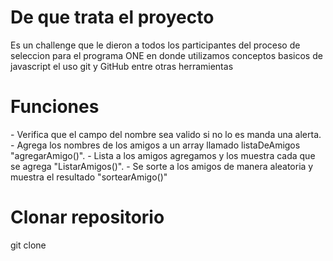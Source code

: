 <h1>De que trata el proyecto</h1>
<p>Es un challenge que le dieron a todos los participantes del 
proceso de seleccion para el programa ONE en donde utilizamos conceptos basicos de 
javascript el uso git y GitHub entre otras herramientas</p>

<h1>Funciones</h1>
<p>
  - Verifica que el campo del nombre sea valido si no lo es manda una alerta.
  - Agrega los nombres de los amigos a un array llamado listaDeAmigos "agregarAmigo()".
  - Lista a los amigos agregamos y los muestra cada que se agrega "ListarAmigos()".
  - Se sorte a los amigos de manera aleatoria y muestra el resultado "sortearAmigo()"
</p>
<h1>Clonar repositorio</h1>
<p>git clone </p>
